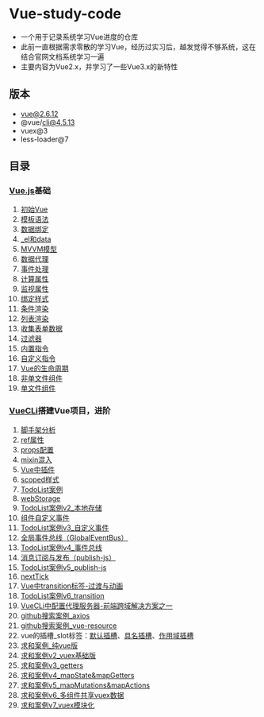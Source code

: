 # Vue-study-code
- 一个用于记录系统学习Vue进度的仓库
- 此前一直根据需求零散的学习Vue，经历过实习后，越发觉得不够系统，这在结合官网文档系统学习一遍
- 主要内容为Vue2.x，并学习了一些Vue3.x的新特性

## 版本
- vue@2.6.12
- @vue/cli@4.5.13
- vuex@3
- less-loader@7

## 目录
### [Vue.js](https://cn.vuejs.org/)基础
1. [初始Vue](vue_basic/01_初识Vue/初识Vue.html)
2. [模板语法](vue_basic/02_Vue模板语法/模板语法.html)
3. [数据绑定](vue_basic/03_Vue数据绑定/数据绑定.html)
4. [_el和data](vue_basic/04_el与data的两种写法/el与data的两种写法.html)
5. [MVVM模型](vue_basic/05_MVVM模型/Vue中的MVVM.html)
6. [数据代理](vue_basic/06_数据代理/3.Vue中的数据代理.html)
7. [事件处理](vue_basic/07_事件处理/1.事件的基本使用.html)
8. [计算属性](vue_basic/08_计算属性/3.姓名案例_计算属性实现.html)
9. [监视属性](vue_basic/09_监视属性/5.姓名案例_watch实现.html)
10. [绑定样式](vue_basic/10_绑定样式/绑定样式.html)
11. [条件渲染](vue_basic/11_条件渲染/条件渲染.html)
12. [列表渲染](vue_basic/12_列表渲染/10.总结Vue数据监测.html)
13. [收集表单数据](vue_basic/13_收集表单数据/收集表单数据.html)
14. [过滤器](vue_basic/14_过滤器/过滤器.html)
15. [内置指令](vue_basic/15_内置指令/1.v-text_指令.html)
16. [自定义指令](vue_basic/16_自定义指令/1.自定义指令.html)
17. [Vue的生命周期](vue_basic/17_生命周期/3.总结生命周期.html)
18. [非单文件组件](vue_basic/18_非单文件组件/4.VueComponent.html)
19. [单文件组件](vue_basic/19_单文件组件/index.html)
### [VueCLi](https://cli.vuejs.org/zh/)搭建Vue项目，进阶
1. [脚手架分析](vue_test/01_src_分析脚手架/main.js)
2. [ref属性](vue_test/02_src_ref属性/App.vue)
3. [props配置](vue_test/03_src_props配置/components/Student.vue)
4. [mixin混入](vue_test/04_src_mixin混入(合)/main.js)
5. [Vue中插件](vue_test/05_src_插件/plugins.js)
6. [scoped样式](vue_test/06_src_scoped样式/components/Student.vue)
7. [TodoList案例](vue_test/07_src_TodoList案例/App.vue)
8. [webStorage](vue_test/08_浏览器本地存储/localStorage.html)
9. [TodoList案例v2_本地存储](vue_test/09_src_TodoList_本地存储/App.vue)
10. [组件自定义事件](vue_test/11_src_TodoList_自定义事件/App.vue)
11. [TodoList案例v3_自定义事件](vue_test/11_src_TodoList_自定义事件/App.vue)
12. [全局事件总线（GlobalEventBus）](vue_test/12_src_全局事件总线/main.js)
13. [TodoList案例v4_事件总线](vue_test/13_src_TodoList_事件总线/components/MyItem.vue)
14. [消息订阅与发布（publish-js）](vue_test/14_src_消息订阅与发布/components/School.vue)
15. [TodoList案例v5_publish-js](vue_test/15_src_TodoList_pubsub/components/MyItem.vue)
16. [nextTick](vue_test/16_src_TodoList_nextTick/components/MyItem.vue)
17. [Vue中transition标签-过渡与动画](vue_test/17_src_过度与动画/components/Test3.vue)
18. [TodoList案例v6_transition](vue_test/18_src_TodoList_动画/components/MyList.vue)
19. [VueCLi中配置代理服务器-前端跨域解决方案之一](vue_test/19_src_配置代理服务器/vue.config.js)
20. [github搜索案例_axios](vue_test/20_src_github搜索案例_axios/components/Search.vue)
21. [github搜索案例_vue-resource](vue_test/21_src_github搜索案例_vue-resource/components/Search.vue)
22. vue的插槽_slot标签：[默认插槽](vue_test/22_vue插槽_slot/1_src_默认插槽/components/Category.vue)、[具名插槽](vue_test/22_vue插槽_slot/2_src_具名插槽/components/Category.vue)、[作用域插槽](vue_test/22_vue插槽_slot/3_src_作用域插槽/components/Category.vue)
23. [求和案例_纯vue版](vue_test/23_src_求和案例_纯vue版/components/Count.vue)
24. [求和案例v2_vuex基础版](vue_test/24_src_求和案例_vuex版/store/index.js)
25. [求和案例v3_getters](vue_test/25_src_求和案例_getters/store/index.js)
26. [求和案例v4_mapState&mapGetters](vue_test/26_src_求和案例_mapState与mapGetters/components/Count.vue)
27. [求和案例v5_mapMutations&mapActions](vue_test/27_src_求和案例_mapMutations与mapActions/components/Count.vue)
28. [求和案例v6_多组件共享vuex数据](vue_test/28_src_求和案例_多组件共享数据/store/index.js)
29. [求和案例v7_vuex模块化](vue_test/29_src_求和案例_vuex模块化编码/store/index.js)
